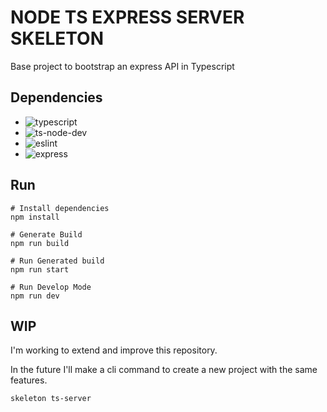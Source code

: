 # NODE TS EXPRESS SERVER SKELETON

Base project to bootstrap an express API in Typescript

## Dependencies

- ![typescript](https://img.shields.io/badge/TypeScript-4.8.4-blue)
- ![ts-node-dev](https://img.shields.io/badge/ts--node--dev-2.0.0-blue)
- ![eslint](https://img.shields.io/badge/ESLint-8.27.0-blue)
- ![express](https://img.shields.io/badge/express-4.18.2-blue)

## Run

```
# Install dependencies
npm install

# Generate Build
npm run build

# Run Generated build
npm run start

# Run Develop Mode
npm run dev
```

## WIP

I'm working to extend and improve this repository.

In the future I'll make a cli command to create a new project with the same features. 
```
skeleton ts-server 
```